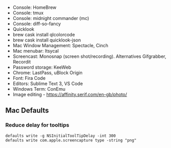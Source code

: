 - Console: HomeBrew
- Console: tmux
- Console: midnight commander (mc)
- Console: diff-so-fancy
- Quicklook
 - brew cask install qlcolorcode
 - brew cask install quicklook-json
- Mac Window Management: Spectacle, Cinch
- Mac menubar: Itsycal
- Screencast: Monosnap (screen shot/recording). Alternatives Gifgrabber, Recordit
- Password storage: KeeWeb
- Chrome: LastPass, uBlock Origin
- Font: Fira Code
- Editors: Sublime Text 3, VS Code
- Windows Term: ConEmu
- Image editing - https://affinity.serif.com/en-gb/photo/


## Mac Defaults

### Reduce delay for tooltips
```
defaults write -g NSInitialToolTipDelay -int 300
defaults write com.apple.screencapture type -string "png"
```
